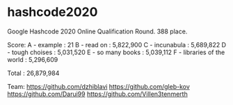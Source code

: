 # hashcode2020
Google Hashcode 2020 Online Qualification Round.
388 place.

Score:
A - example		   :   	     21
B - read on		   :  5,822,900
C - incunabula		   :  5,689,822
D - tough choises	   :  5,031,520
E - so many books	   :  5,039,112
F - libraries of the world :  5,296,609

Total			   : 26,879,984

Team:
https://github.com/dzhiblavi
https://github.com/gleb-kov
https://github.com/Darui99
https://github.com/Villen3tenmerth

